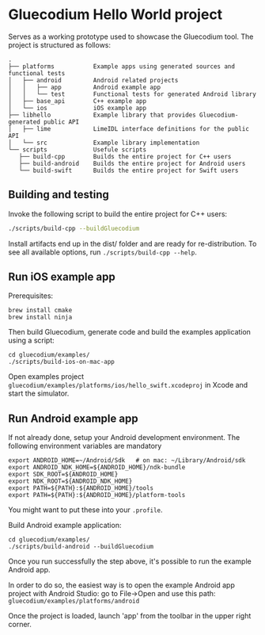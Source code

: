 # Gluecodium Hello World project

Serves as a working prototype used to showcase the Gluecodium tool.
The project is structured as follows:

    .
    ├── platforms           Example apps using generated sources and functional tests
    │   ├── android         Android related projects
    │   │   ├── app         Android example app
    │   │   └── test        Functional tests for generated Android library
    │   ├── base_api        C++ example app
    │   └── ios             iOS example app
    ├── libhello            Example library that provides Gluecodium-generated public API
    │   ├── lime            LimeIDL interface definitions for the public API
    │   └── src             Example library implementation
    └── scripts             Usefule scripts
       ├── build-cpp        Builds the entire project for C++ users
       ├── build-android    Builds the entire project for Android users
       └── build-swift      Builds the entire project for Swift users


## Building and testing

Invoke the following script to build the entire project for C++ users:

```bash
./scripts/build-cpp --buildGluecodium
```

Install artifacts end up in the dist/ folder and are ready for re-distribution.
To see all available options, run `./scripts/build-cpp --help`.

## Run iOS example app

Prerequisites:
```
brew install cmake
brew install ninja
```

Then build Gluecodium, generate code and build the examples application using a script:
```
cd gluecodium/examples/
./scripts/build-ios-on-mac-app
```

Open examples project `gluecodium/examples/platforms/ios/hello_swift.xcodeproj` in Xcode and start the simulator.

## Run Android example app

If not already done, setup your Android development environment. The following environment variables are mandatory
```
export ANDROID_HOME=~/Android/Sdk   # on mac: ~/Library/Android/sdk
export ANDROID_NDK_HOME=${ANDROID_HOME}/ndk-bundle
export SDK_ROOT=${ANDROID_HOME}
export NDK_ROOT=${ANDROID_NDK_HOME}
export PATH=${PATH}:${ANDROID_HOME}/tools
export PATH=${PATH}:${ANDROID_HOME}/platform-tools
```
You might want to put these into your `.profile`.

Build Android example application:
```
cd gluecodium/examples/
./scripts/build-android --buildGluecodium
```

Once you run successfully the step above, it's possible to run the example Android app.

In order to do so, the easiest way is to open the example Android app project with Android Studio: go to File→Open and use this path: `gluecodium/examples/platforms/android`

Once the project is loaded, launch 'app' from the toolbar in the upper right corner.

